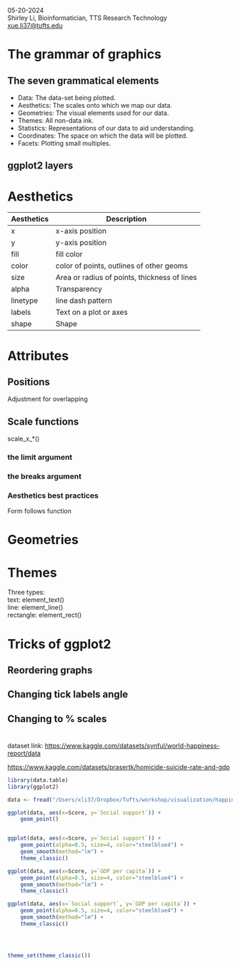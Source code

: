 05-20-2024         
Shirley Li, Bioinformatician, TTS Research Technology       
xue.li37@tufts.edu       


# The grammar of graphics        
## The seven grammatical elements     
* Data: The data-set being plotted. 
* Aesthetics: The scales onto which we map our data. 
* Geometries: The visual elements used for our data. 
* Themes: All non-data ink.    
* Statistics: Representations of our data to aid understanding.    
* Coordinates: The space on which the data will be plotted.   
* Facets: Plotting small multiples.     



## ggplot2 layers     


# Aesthetics       
| Aesthetics | Description                                          |
|------------|------------------------------------------------------|
| x          | x-axis position                                      |
| y          | y-axis position                                      |
| fill       | fill color                                           |
| color      | color of points, outlines of other geoms             |
| size       | Area or radius of points, thickness of lines         |       
| alpha      | Transparency                                         |       
| linetype   | line dash pattern                                    |       
| labels     | Text on a plot or axes                               |       
| shape      | Shape                                                |       
       

# Attributes       


## Positions      
Adjustment for overlapping     

## Scale functions     
scale_x_*()    
### the limit argument
### the breaks argument  

### Aesthetics best practices     
Form follows function    



# Geometries         

# Themes         
Three types:    
text: element_text()    
line: element_line()   
rectangle: element_rect()    

# Tricks of ggplot2       
## Reordering graphs      
## Changing tick labels angle      
## Changing to % scales       



#      
dataset link: https://www.kaggle.com/datasets/synful/world-happiness-report/data       

https://www.kaggle.com/datasets/prasertk/homicide-suicide-rate-and-gdp 

```r
library(data.table)
library(ggplot2)

data <- fread("/Users/xli37/Dropbox/Tufts/workshop/visualization/happiness_report/2019.csv")

ggplot(data, aes(x=Score, y=`Social support`)) +
    geom_point()


ggplot(data, aes(x=Score, y=`Social support`)) +
    geom_point(alpha=0.5, size=4, color="steelblue4") +
    geom_smooth(method="lm") +
    theme_classic() 

ggplot(data, aes(x=Score, y=`GDP per capita`)) +
    geom_point(alpha=0.5, size=4, color="steelblue4") +
    geom_smooth(method="lm") +
    theme_classic() 

ggplot(data, aes(x=`Social support`, y=`GDP per capita`)) +
    geom_point(alpha=0.5, size=4, color="steelblue4") +
    geom_smooth(method="lm") +
    theme_classic() 





```




```r
theme_set(theme_classic())

```